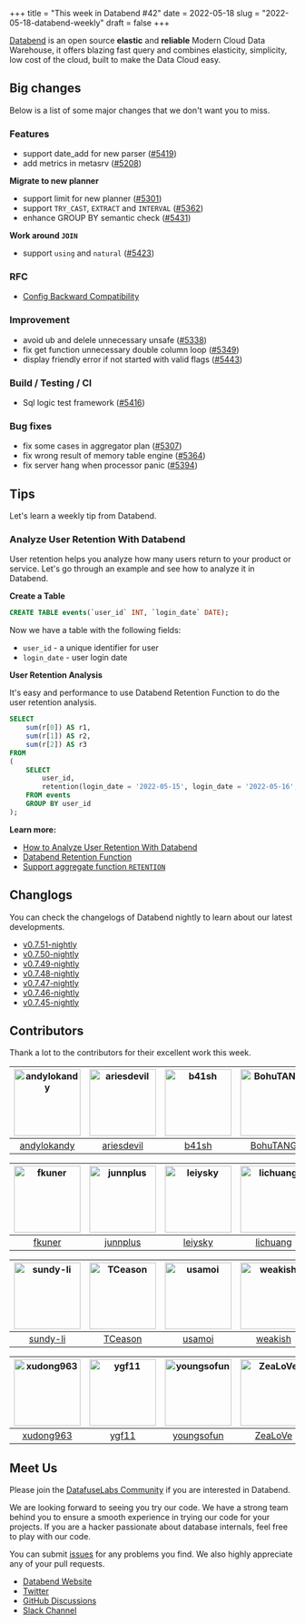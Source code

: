+++
title = "This week in Databend #42"
date = 2022-05-18
slug = "2022-05-18-databend-weekly"
draft = false
+++

[Databend](https://github.com/datafuselabs/databend) is an open source **elastic** and **reliable** Modern Cloud Data Warehouse, it offers blazing fast query and combines elasticity, simplicity, low cost of the cloud, built to make the Data Cloud easy.

## Big changes

Below is a list of some major changes that we don't want you to miss.

### Features

- support date_add for new parser ([#5419](https://github.com/datafuselabs/databend/pull/5419))
- add metrics in metasrv ([#5208](https://github.com/datafuselabs/databend/pull/5208))

**Migrate to new planner**

- support limit for new planner ([#5301](https://github.com/datafuselabs/databend/pull/5301))
- support `TRY_CAST`, `EXTRACT` and `INTERVAL` ([#5362](https://github.com/datafuselabs/databend/pull/5362))
- enhance GROUP BY semantic check ([#5431](https://github.com/datafuselabs/databend/pull/5431))

**Work around `JOIN`**

- support `using` and `natural` ([#5423](https://github.com/datafuselabs/databend/pull/5423))

### RFC

- [Config Backward Compatibility](https://databend.rs/doc/contributing/rfcs/config-backward-compatibility)

### Improvement

- avoid ub and delele unnecessary unsafe ([#5338](https://github.com/datafuselabs/databend/pull/5338))
- fix get function unnecessary double column loop ([#5349](https://github.com/datafuselabs/databend/pull/5349))
- display friendly error if not started with valid flags ([#5443](https://github.com/datafuselabs/databend/pull/5443))

### Build / Testing / CI

- Sql logic test framework ([#5416](https://github.com/datafuselabs/databend/pull/5416))

### Bug fixes

- fix some cases in aggregator plan ([#5307](https://github.com/datafuselabs/databend/pull/5307))
- fix wrong result of memory table engine ([#5364](https://github.com/datafuselabs/databend/pull/5364))
- fix server hang when processor panic ([#5394](https://github.com/datafuselabs/databend/pull/5394))

## Tips

Let's learn a weekly tip from Databend.

### Analyze User Retention With Databend

User retention helps you analyze how many users return to your product or service. Let's go through an example and see how to analyze it in Databend.

**Create a Table**

```SQL
CREATE TABLE events(`user_id` INT, `login_date` DATE);
```

Now we have a table with the following fields:

- `user_id` - a unique identifier for user
- `login_date` - user login date

**User Retention Analysis**

It's easy and performance to use Databend Retention Function to do the user retention analysis.

```SQL
SELECT
    sum(r[0]) AS r1,
    sum(r[1]) AS r2,
    sum(r[2]) AS r3
FROM
(
    SELECT
        user_id,
        retention(login_date = '2022-05-15', login_date = '2022-05-16', login_date = '2022-05-17') AS r
    FROM events
    GROUP BY user_id
);
```

**Learn more:**

- [How to Analyze User Retention With Databend](https://databend.rs/doc/learn/analyze-user-retention-with-databend)
- [Databend Retention Function](https://databend.rs/doc/reference/functions/aggregate-functions/aggregate-retention)
- [Support aggregate function `RETENTION`](https://github.com/datafuselabs/databend/pull/4970)

## Changlogs

You can check the changelogs of Databend nightly to learn about our latest developments.

- [v0.7.51-nightly](https://github.com/datafuselabs/databend/releases/tag/v0.7.51-nightly)
- [v0.7.50-nightly](https://github.com/datafuselabs/databend/releases/tag/v0.7.50-nightly)
- [v0.7.49-nightly](https://github.com/datafuselabs/databend/releases/tag/v0.7.49-nightly)
- [v0.7.48-nightly](https://github.com/datafuselabs/databend/releases/tag/v0.7.48-nightly)
- [v0.7.47-nightly](https://github.com/datafuselabs/databend/releases/tag/v0.7.47-nightly)
- [v0.7.46-nightly](https://github.com/datafuselabs/databend/releases/tag/v0.7.46-nightly)
- [v0.7.45-nightly](https://github.com/datafuselabs/databend/releases/tag/v0.7.45-nightly)

## Contributors

Thank a lot to the contributors for their excellent work this week.

| [<img alt="andylokandy" src="https://avatars.githubusercontent.com/u/9637710?v=4&s=117" width="117">](https://github.com/andylokandy) | [<img alt="ariesdevil" src="https://avatars.githubusercontent.com/u/7812909?v=4&s=117" width="117">](https://github.com/ariesdevil) | [<img alt="b41sh" src="https://avatars.githubusercontent.com/u/1070352?v=4&s=117" width="117">](https://github.com/b41sh) | [<img alt="BohuTANG" src="https://avatars.githubusercontent.com/u/172204?v=4&s=117" width="117">](https://github.com/BohuTANG) | [<img alt="drmingdrmer" src="https://avatars.githubusercontent.com/u/44069?v=4&s=117" width="117">](https://github.com/drmingdrmer) | [<img alt="everpcpc" src="https://avatars.githubusercontent.com/u/1808802?v=4&s=117" width="117">](https://github.com/everpcpc) |
| :-----------------------------------------------------------------------------------------------------------------------------------: | :---------------------------------------------------------------------------------------------------------------------------------: | :-----------------------------------------------------------------------------------------------------------------------: | :----------------------------------------------------------------------------------------------------------------------------: | :---------------------------------------------------------------------------------------------------------------------------------: | :-----------------------------------------------------------------------------------------------------------------------------: |
|                                             [andylokandy](https://github.com/andylokandy)                                             |                                             [ariesdevil](https://github.com/ariesdevil)                                             |                                             [b41sh](https://github.com/b41sh)                                             |                                            [BohuTANG](https://github.com/BohuTANG)                                             |                                            [drmingdrmer](https://github.com/drmingdrmer)                                            |                                             [everpcpc](https://github.com/everpcpc)                                             |

| [<img alt="fkuner" src="https://avatars.githubusercontent.com/u/39162698?v=4&s=117" width="117">](https://github.com/fkuner) | [<img alt="junnplus" src="https://avatars.githubusercontent.com/u/8097526?v=4&s=117" width="117">](https://github.com/junnplus) | [<img alt="leiysky" src="https://avatars.githubusercontent.com/u/22445410?v=4&s=117" width="117">](https://github.com/leiysky) | [<img alt="lichuang" src="https://avatars.githubusercontent.com/u/1998569?v=4&s=117" width="117">](https://github.com/lichuang) | [<img alt="mergify[bot]" src="https://avatars.githubusercontent.com/in/10562?v=4&s=117" width="117">](https://github.com/apps/mergify) | [<img alt="RinChanNOWWW" src="https://avatars.githubusercontent.com/u/33975039?v=4&s=117" width="117">](https://github.com/RinChanNOWWW) |
| :--------------------------------------------------------------------------------------------------------------------------: | :-----------------------------------------------------------------------------------------------------------------------------: | :----------------------------------------------------------------------------------------------------------------------------: | :-----------------------------------------------------------------------------------------------------------------------------: | :------------------------------------------------------------------------------------------------------------------------------------: | :--------------------------------------------------------------------------------------------------------------------------------------: |
|                                             [fkuner](https://github.com/fkuner)                                              |                                             [junnplus](https://github.com/junnplus)                                             |                                             [leiysky](https://github.com/leiysky)                                              |                                             [lichuang](https://github.com/lichuang)                                             |                                            [mergify[bot]](https://github.com/apps/mergify)                                             |                                             [RinChanNOWWW](https://github.com/RinChanNOWWW)                                              |

| [<img alt="sundy-li" src="https://avatars.githubusercontent.com/u/3325189?v=4&s=117" width="117">](https://github.com/sundy-li) | [<img alt="TCeason" src="https://avatars.githubusercontent.com/u/33082201?v=4&s=117" width="117">](https://github.com/TCeason) | [<img alt="usamoi" src="https://avatars.githubusercontent.com/u/79277854?v=4&s=117" width="117">](https://github.com/usamoi) | [<img alt="weakish" src="https://avatars.githubusercontent.com/u/114114?v=4&s=117" width="117">](https://github.com/weakish) | [<img alt="wubx" src="https://avatars.githubusercontent.com/u/320680?v=4&s=117" width="117">](https://github.com/wubx) | [<img alt="Xuanwo" src="https://avatars.githubusercontent.com/u/5351546?v=4&s=117" width="117">](https://github.com/Xuanwo) |
| :-----------------------------------------------------------------------------------------------------------------------------: | :----------------------------------------------------------------------------------------------------------------------------: | :--------------------------------------------------------------------------------------------------------------------------: | :--------------------------------------------------------------------------------------------------------------------------: | :--------------------------------------------------------------------------------------------------------------------: | :-------------------------------------------------------------------------------------------------------------------------: |
|                                             [sundy-li](https://github.com/sundy-li)                                             |                                             [TCeason](https://github.com/TCeason)                                              |                                             [usamoi](https://github.com/usamoi)                                              |                                            [weakish](https://github.com/weakish)                                             |                                            [wubx](https://github.com/wubx)                                             |                                             [Xuanwo](https://github.com/Xuanwo)                                             |

| [<img alt="xudong963" src="https://avatars.githubusercontent.com/u/41979257?v=4&s=117" width="117">](https://github.com/xudong963) | [<img alt="ygf11" src="https://avatars.githubusercontent.com/u/3428089?v=4&s=117" width="117">](https://github.com/ygf11) | [<img alt="youngsofun" src="https://avatars.githubusercontent.com/u/5782159?v=4&s=117" width="117">](https://github.com/youngsofun) | [<img alt="ZeaLoVe" src="https://avatars.githubusercontent.com/u/10904090?v=4&s=117" width="117">](https://github.com/ZeaLoVe) | [<img alt="zhang2014" src="https://avatars.githubusercontent.com/u/8087042?v=4&s=117" width="117">](https://github.com/zhang2014) |     |
| :--------------------------------------------------------------------------------------------------------------------------------: | :-----------------------------------------------------------------------------------------------------------------------: | :---------------------------------------------------------------------------------------------------------------------------------: | :----------------------------------------------------------------------------------------------------------------------------: | :-------------------------------------------------------------------------------------------------------------------------------: | :-: |
|                                             [xudong963](https://github.com/xudong963)                                              |                                             [ygf11](https://github.com/ygf11)                                             |                                             [youngsofun](https://github.com/youngsofun)                                             |                                             [ZeaLoVe](https://github.com/ZeaLoVe)                                              |                                             [zhang2014](https://github.com/zhang2014)                                             |     |

## Meet Us

Please join the [DatafuseLabs Community](https://github.com/datafuselabs/) if you are interested in Databend.

We are looking forward to seeing you try our code. We have a strong team behind you to ensure a smooth experience in trying our code for your projects.
If you are a hacker passionate about database internals, feel free to play with our code.

You can submit [issues](https://github.com/datafuselabs/databend/issues) for any problems you find. We also highly appreciate any of your pull requests.

- [Databend Website](https://databend.rs)
- [Twitter](https://twitter.com/Datafuse_Labs)
- [GitHub Discussions](https://github.com/datafuselabs/databend/discussions)
- [Slack Channel](https://datafusecloud.slack.com/join/shared_invite/zt-nojrc9up-50IRla1Y1h56rqwCTkkDJA)
